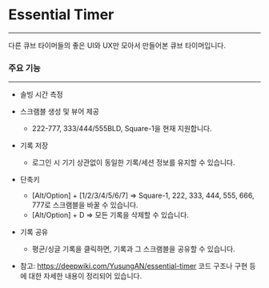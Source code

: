 # Essential Timer
---
다른 큐브 타이머들의 좋은 UI와 UX만 모아서 만들어본 큐브 타이머입니다.

### 주요 기능
---
* 솔빙 시간 측정
* 스크램블 생성 및 뷰어 제공
    * 222-777, 333/444/555BLD, Square-1을 현재 지원합니다.
* 기록 저장
  * 로그인 시 기기 상관없이 동일한 기록/세션 정보를 유지할 수 있습니다.
* 단축키
  * [Alt/Option] + [1/2/3/4/5/6/7] => Square-1, 222, 333, 444, 555, 666, 777로 스크램블을 바꿀 수 있습니다.
  * [Alt/Option] + D => 모든 기록을 삭제할 수 있습니다.
* 기록 공유
  * 평균/싱글 기록을 클릭하면, 기록과 그 스크램블을 공유할 수 있습니다.


* 참고: https://deepwiki.com/YusungAN/essential-timer
코드 구조나 구현 등에 대한 자세한 내용이 정리되어 있습니다.
